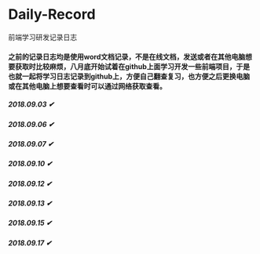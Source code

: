 # Daily-Record
前端学习研发记录日志
#### 之前的记录日志均是使用word文档记录，不是在线文档，发送或者在其他电脑想要获取时比较麻烦，八月底开始试着在github上面学习开发一些前端项目，于是也就一起将学习日志记录到github上，方便自己翻查复习，也方便之后更换电脑或在其他电脑上想要查看时可以通过网络获取查看。

##### 2018.09.03 ✔
##### 2018.09.06 ✔
##### 2018.09.07 ✔
##### 2018.09.10 ✔
##### 2018.09.12 ✔
##### 2018.09.13 ✔
##### 2018.09.15 ✔
##### 2018.09.17 ✔

